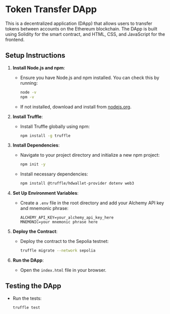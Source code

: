 # Token Transfer DApp

This is a decentralized application (DApp) that allows users to transfer tokens between accounts on the Ethereum blockchain. The DApp is built using Solidity for the smart contract, and HTML, CSS, and JavaScript for the frontend.

## Setup Instructions

1. **Install Node.js and npm**:
   - Ensure you have Node.js and npm installed. You can check this by running:
     ```bash
     node -v
     npm -v
     ```
   - If not installed, download and install from [nodejs.org](https://nodejs.org/).

2. **Install Truffle**:
   - Install Truffle globally using npm:
     ```bash
     npm install -g truffle
     ```

3. **Install Dependencies**:
   - Navigate to your project directory and initialize a new npm project:
     ```bash
     npm init -y
     ```
   - Install necessary dependencies:
     ```bash
     npm install @truffle/hdwallet-provider dotenv web3
     ```

4. **Set Up Environment Variables**:
   - Create a `.env` file in the root directory and add your Alchemy API key and mnemonic phrase:
     ```plaintext
     ALCHEMY_API_KEY=your_alchemy_api_key_here
     MNEMONIC=your mnemonic phrase here
     ```

5. **Deploy the Contract**:
   - Deploy the contract to the Sepolia testnet:
     ```bash
     truffle migrate --network sepolia
     ```

6. **Run the DApp**:
   - Open the `index.html` file in your browser.

## Testing the DApp

- Run the tests:
  ```bash
  truffle test
